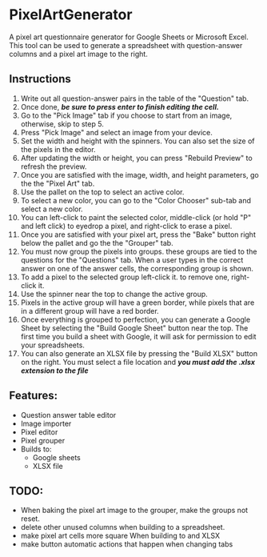 # PixelArtGenerator

A pixel art questionnaire generator for Google Sheets or Microsoft Excel.
This tool can be used to generate a spreadsheet with question-answer columns and a pixel art image to the right.

Instructions
-----------
  1. Write out all question-answer pairs in the table of the "Question" tab.
  2. Once done, ***be sure to press enter to finish editing the cell.***
  3. Go to the "Pick Image" tab if you choose to start from an image, otherwise, skip to step 5.
  4. Press "Pick Image" and select an image from your device.
  5. Set the width and height with the spinners. You can also set the size of the pixels in the editor.
  6. After updating the width or height, you can press "Rebuild Preview" to refresh the preview.
  7. Once you are satisfied with the image, width, and height parameters, go the the "Pixel Art" tab.
  8. Use the pallet on the top to select an active color.
  9. To select a new color, you can go to the "Color Chooser" sub-tab and select a new color.
  10. You can left-click to paint the selected color, middle-click (or hold "P" and left click) to eyedrop a pixel, and right-click to erase a pixel.
  11. Once you are satisfied with your pixel art, press the "Bake" button right below the pallet and go the the "Grouper" tab.
  12. You must now group the pixels into groups. these groups are tied to the questions for the "Questions" tab.
            When a user types in the correct answer on one of the answer cells, the corresponding group is shown.
  13. To add a pixel to the selected group left-click it. to remove one, right-click it.
  14. Use the spinner near the top to change the active group.
  15. Pixels in the active group will have a green border, while pixels that are in a different group will have a red border.
  16. Once everything is grouped to perfection, you can generate a Google Sheet by selecting the "Build Google Sheet" button near the top.
            The first time you build a sheet with Google, it will ask for permission to edit your spreadsheets.
  17. You can also generate an XLSX file by pressing the "Build XLSX" button on the right. You must select a file location and ***you must add the .xlsx extension to the file*** 

Features:
--------
- Question answer table editor
- Image importer
- Pixel editor
- Pixel grouper
- Builds to:
  - Google sheets
  - XLSX file

TODO:
----
- When baking the pixel art image to the grouper, make the groups not reset.
- delete other unused columns when building to a spreadsheet.
- make pixel art cells more square When building to and XLSX
- make button automatic actions that happen when changing tabs
